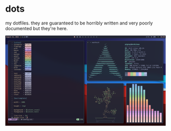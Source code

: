 # dots
my dotfiles. they are guaranteed to be horribly written and very poorly documented but they're here.

![Image](screenshots/2022-08-21-135003_1920x1080_scrot.png)
